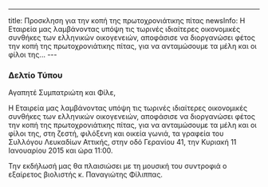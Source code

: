 ---
title: Προσκληση για την κοπή της πρωτοχρονιάτικης πίτας 
newsInfo: Η Εταιρεία μας λαμβάνοντας υπόψη τις τωρινές ιδιαίτερες οικονομικές συνθήκες των ελληνικών οικογενειών, αποφάσισε να διοργανώσει φέτος την κοπή της πρωτοχρονιάτικης πίτας, για να ανταμώσουμε τα μέλη και οι φίλοι της... 
--- 

### Δελτίο Τύπου

Αγαπητέ Συμπατριώτη και Φίλε, 

Η Εταιρεία μας λαμβάνοντας υπόψη τις τωρινές ιδιαίτερες οικονομικές συνθήκες των ελληνικών οικογενειών, αποφάσισε να διοργανώσει φέτος την κοπή της πρωτοχρονιάτικης πίτας, για να ανταμώσουμε τα μέλη και οι φίλοι της, στη ζεστή, φιλόξενη και οικεία γωνιά, τα γραφεία του Συλλόγου Λευκαδίων Αττικής, στην οδό Γερανίου 41, την Κυριακή 11 Ιανουαρίου 2015 και ώρα 11:00.

Την εκδήλωσή μας θα πλαισιώσει με τη μουσική του συντροφιά ο εξαίρετος βιολιστής κ. Παναγιώτης Φίλιππας.

